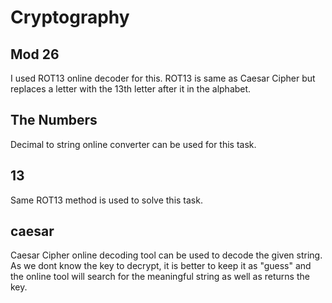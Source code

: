 # Cryptography
## Mod 26
I used ROT13 online decoder for this. ROT13 is same as Caesar Cipher but replaces a letter with the 13th letter after it in the alphabet. 
## The Numbers
Decimal to string online converter can be used for this task. 
## 13
Same ROT13 method is used to solve this task.
## caesar
Caesar Cipher online decoding tool can be used to decode the given string. As we dont know the key to decrypt, it is better to keep it as "guess" and the online tool will search for the meaningful string as well as returns the key.
